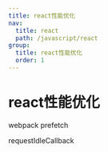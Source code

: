 ```yaml
---
title: react性能优化
nav:
  title: react
  path: /javascript/react
group:
  title: react性能优化
  order: 1
---
```



# react性能优化

webpack prefetch

requestIdleCallback